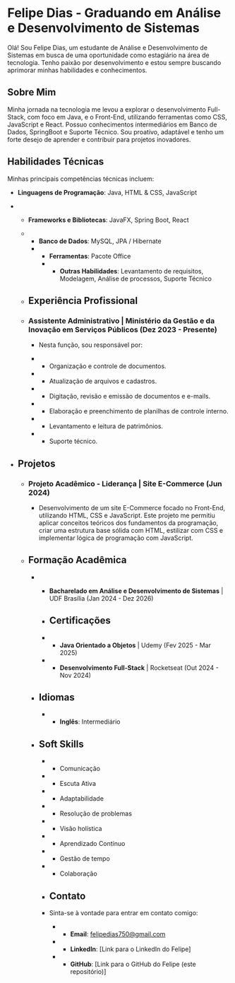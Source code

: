# Felipe Dias - Graduando em Análise e Desenvolvimento de Sistemas

Olá! Sou Felipe Dias, um estudante de Análise e Desenvolvimento de Sistemas em busca de uma oportunidade como estagiário na área de tecnologia. Tenho paixão por desenvolvimento e estou sempre buscando aprimorar minhas habilidades e conhecimentos.

## Sobre Mim

Minha jornada na tecnologia me levou a explorar o desenvolvimento Full-Stack, com foco em Java, e o Front-End, utilizando ferramentas como CSS, JavaScript e React. Possuo conhecimentos intermediários em Banco de Dados, SpringBoot e Suporte Técnico. Sou proativo, adaptável e tenho um forte desejo de aprender e contribuir para projetos inovadores.

  ## Habilidades Técnicas

Minhas principais competências técnicas incluem:

- **Linguagens de Programação**: Java, HTML & CSS, JavaScript
- - **Frameworks e Bibliotecas**: JavaFX, Spring Boot, React
  - - **Banco de Dados**: MySQL, JPA / Hibernate
    - - **Ferramentas**: Pacote Office
      - - **Outras Habilidades**: Levantamento de requisitos, Modelagem, Análise de processos, Suporte Técnico


  - ## Experiência Profissional    
   - ### Assistente Administrativo | Ministério da Gestão e da Inovação em Serviços Públicos (Dez 2023 - Presente)
       
        - Nesta função, sou responsável por:
       
        - - Organização e controle de documentos.
        - - Atualização de arquivos e cadastros.
        - - Digitação, revisão e emissão de documentos e e-mails.
        - - Elaboração e preenchimento de planilhas de controle interno.
        - - Levantamento e leitura de patrimônios.
        - - Suporte técnico.
                   
- ## Projetos
                   
    - ### Projeto Acadêmico - Liderança | Site E-Commerce (Jun 2024)
      - Desenvolvimento de um site E-Commerce focado no Front-End, utilizando HTML, CSS e JavaScript. Este projeto me permitiu aplicar conceitos teóricos dos fundamentos da programação, criar uma estrutura base sólida com HTML, estilizar com CSS e implementar lógica de programação com JavaScript.
                   


  - ## Formação Acadêmica
                   
     - - **Bacharelado em Análise e Desenvolvimento de Sistemas** | UDF Brasília (Jan 2024 - Dez 2026)
                     
        - ## Certificações
                     
         - - **Java Orientado a Objetos** | Udemy (Fev 2025 - Mar 2025)
         - - **Desenvolvimento Full-Stack** | Rocketseat (Out 2024 - Nov 2024)
                         
    - ## Idiomas
                         
       - - **Inglês**: Intermediário
                           
     - ## Soft Skills
                           
        - - Comunicação
        - - Escuta Ativa
        - - Adaptabilidade
        - - Resolução de problemas
        - - Visão holística
        - - Aprendizado Contínuo
        - - Gestão de tempo
        - - Colaboração
                                           
         - ## Contato
                                           
         - Sinta-se à vontade para entrar em contato comigo:
                                           
             - - **Email**: felipedias750@gmail.com
             - - **LinkedIn**: [Link para o LinkedIn do Felipe]
              - - **GitHub**: [Link para o GitHub do Felipe (este repositório)]
                                                  
